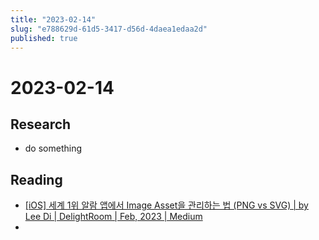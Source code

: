```yaml
---
title: "2023-02-14"
slug: "e788629d-61d5-3417-d56d-4daea1edaa2d"
published: true
---
```


# 2023-02-14

## Research

- do something

## Reading

- [[iOS] 세계 1위 알람 앱에서 Image Asset을 관리하는 법 (PNG vs SVG) | by Lee Di | DelightRoom | Feb, 2023 | Medium](https://medium.com/delightroom/ios-%EC%84%B8%EA%B3%84-1%EC%9C%84-%EC%95%8C%EB%9E%8C-%EC%95%B1%EC%97%90%EC%84%9C-image-asset%EC%9D%84-%EA%B4%80%EB%A6%AC%ED%95%98%EB%8A%94-%EB%B2%95-png-vs-svg-a0291029b233)
- 